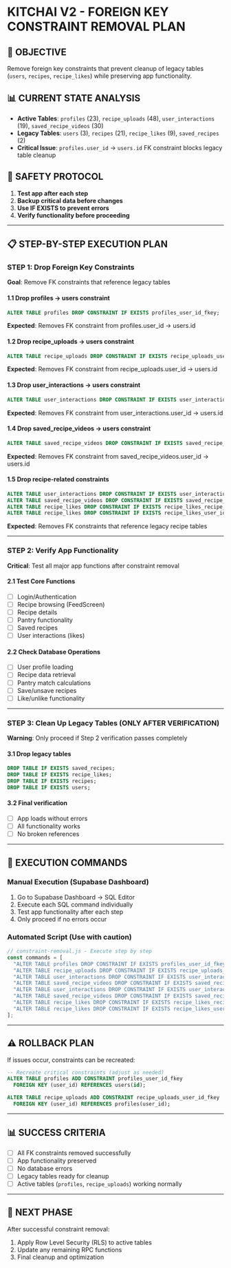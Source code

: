 # KITCHAI V2 - FOREIGN KEY CONSTRAINT REMOVAL PLAN

## 🎯 OBJECTIVE
Remove foreign key constraints that prevent cleanup of legacy tables (`users`, `recipes`, `recipe_likes`) while preserving app functionality.

## 📊 CURRENT STATE ANALYSIS
- **Active Tables**: `profiles` (23), `recipe_uploads` (48), `user_interactions` (19), `saved_recipe_videos` (30)
- **Legacy Tables**: `users` (3), `recipes` (21), `recipe_likes` (9), `saved_recipes` (2)
- **Critical Issue**: `profiles.user_id` → `users.id` FK constraint blocks legacy table cleanup

## 🚨 SAFETY PROTOCOL
1. **Test app after each step**
2. **Backup critical data before changes**
3. **Use IF EXISTS to prevent errors**
4. **Verify functionality before proceeding**

---

## 📋 STEP-BY-STEP EXECUTION PLAN

### STEP 1: Drop Foreign Key Constraints
**Goal**: Remove FK constraints that reference legacy tables

#### 1.1 Drop profiles → users constraint
```sql
ALTER TABLE profiles DROP CONSTRAINT IF EXISTS profiles_user_id_fkey;
```
**Expected**: Removes FK constraint from profiles.user_id → users.id

#### 1.2 Drop recipe_uploads → users constraint  
```sql
ALTER TABLE recipe_uploads DROP CONSTRAINT IF EXISTS recipe_uploads_user_id_fkey;
```
**Expected**: Removes FK constraint from recipe_uploads.user_id → users.id

#### 1.3 Drop user_interactions → users constraint
```sql
ALTER TABLE user_interactions DROP CONSTRAINT IF EXISTS user_interactions_user_id_fkey;
```
**Expected**: Removes FK constraint from user_interactions.user_id → users.id

#### 1.4 Drop saved_recipe_videos → users constraint
```sql
ALTER TABLE saved_recipe_videos DROP CONSTRAINT IF EXISTS saved_recipe_videos_user_id_fkey;
```
**Expected**: Removes FK constraint from saved_recipe_videos.user_id → users.id

#### 1.5 Drop recipe-related constraints
```sql
ALTER TABLE user_interactions DROP CONSTRAINT IF EXISTS user_interactions_recipe_id_fkey;
ALTER TABLE saved_recipe_videos DROP CONSTRAINT IF EXISTS saved_recipe_videos_recipe_id_fkey;
ALTER TABLE recipe_likes DROP CONSTRAINT IF EXISTS recipe_likes_recipe_id_fkey;
ALTER TABLE recipe_likes DROP CONSTRAINT IF EXISTS recipe_likes_user_id_fkey;
```
**Expected**: Removes FK constraints that reference legacy recipe tables

---

### STEP 2: Verify App Functionality
**Critical**: Test all major app functions after constraint removal

#### 2.1 Test Core Functions
- [ ] Login/Authentication
- [ ] Recipe browsing (FeedScreen)
- [ ] Recipe details
- [ ] Pantry functionality
- [ ] Saved recipes
- [ ] User interactions (likes)

#### 2.2 Check Database Operations
- [ ] User profile loading
- [ ] Recipe data retrieval
- [ ] Pantry match calculations
- [ ] Save/unsave recipes
- [ ] Like/unlike functionality

---

### STEP 3: Clean Up Legacy Tables (ONLY AFTER VERIFICATION)
**Warning**: Only proceed if Step 2 verification passes completely

#### 3.1 Drop legacy tables
```sql
DROP TABLE IF EXISTS saved_recipes;
DROP TABLE IF EXISTS recipe_likes;  
DROP TABLE IF EXISTS recipes;
DROP TABLE IF EXISTS users;
```

#### 3.2 Final verification
- [ ] App loads without errors
- [ ] All functionality works
- [ ] No broken references

---

## 🔧 EXECUTION COMMANDS

### Manual Execution (Supabase Dashboard)
1. Go to Supabase Dashboard → SQL Editor
2. Execute each SQL command individually
3. Test app functionality after each step
4. Only proceed if no errors occur

### Automated Script (Use with caution)
```javascript
// constraint-removal.js - Execute step by step
const commands = [
  "ALTER TABLE profiles DROP CONSTRAINT IF EXISTS profiles_user_id_fkey;",
  "ALTER TABLE recipe_uploads DROP CONSTRAINT IF EXISTS recipe_uploads_user_id_fkey;",
  "ALTER TABLE user_interactions DROP CONSTRAINT IF EXISTS user_interactions_user_id_fkey;",
  "ALTER TABLE saved_recipe_videos DROP CONSTRAINT IF EXISTS saved_recipe_videos_user_id_fkey;",
  "ALTER TABLE user_interactions DROP CONSTRAINT IF EXISTS user_interactions_recipe_id_fkey;",
  "ALTER TABLE saved_recipe_videos DROP CONSTRAINT IF EXISTS saved_recipe_videos_recipe_id_fkey;",
  "ALTER TABLE recipe_likes DROP CONSTRAINT IF EXISTS recipe_likes_recipe_id_fkey;",
  "ALTER TABLE recipe_likes DROP CONSTRAINT IF EXISTS recipe_likes_user_id_fkey;"
];
```

---

## ⚠️ ROLLBACK PLAN
If issues occur, constraints can be recreated:

```sql
-- Recreate critical constraints (adjust as needed)
ALTER TABLE profiles ADD CONSTRAINT profiles_user_id_fkey 
  FOREIGN KEY (user_id) REFERENCES users(id);

ALTER TABLE recipe_uploads ADD CONSTRAINT recipe_uploads_user_id_fkey 
  FOREIGN KEY (user_id) REFERENCES profiles(user_id);
```

---

## 📊 SUCCESS CRITERIA
- [ ] All FK constraints removed successfully
- [ ] App functionality preserved
- [ ] No database errors
- [ ] Legacy tables ready for cleanup
- [ ] Active tables (`profiles`, `recipe_uploads`) working normally

---

## 🚀 NEXT PHASE
After successful constraint removal:
1. Apply Row Level Security (RLS) to active tables
2. Update any remaining RPC functions
3. Final cleanup and optimization 